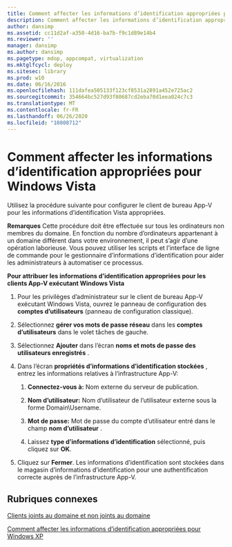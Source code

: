 ```yaml
---
title: Comment affecter les informations d’identification appropriées pour Windows Vista
description: Comment affecter les informations d’identification appropriées pour Windows Vista
author: dansimp
ms.assetid: cc11d2af-a350-4d16-ba7b-f9c1d89e14b4
ms.reviewer: ''
manager: dansimp
ms.author: dansimp
ms.pagetype: mdop, appcompat, virtualization
ms.mktglfcycl: deploy
ms.sitesec: library
ms.prod: w10
ms.date: 06/16/2016
ms.openlocfilehash: 111dafea505133f123cf8531a2891a452e725ac2
ms.sourcegitcommit: 354664bc527d93f80687cd2eba70d1eea024c7c3
ms.translationtype: MT
ms.contentlocale: fr-FR
ms.lasthandoff: 06/26/2020
ms.locfileid: "10808712"
---
```

# Comment affecter les informations d’identification appropriées pour Windows Vista


Utilisez la procédure suivante pour configurer le client de bureau App-V pour les informations d’identification Vista appropriées.

**Remarques**  Cette procédure doit être effectuée sur tous les ordinateurs non membres du domaine. En fonction du nombre d’ordinateurs appartenant à un domaine différent dans votre environnement, il peut s’agir d’une opération laborieuse. Vous pouvez utiliser les scripts et l’interface de ligne de commande pour le gestionnaire d’informations d’identification pour aider les administrateurs à automatiser ce processus.

 

**Pour attribuer les informations d’identification appropriées pour les clients App-V exécutant Windows Vista**

1.  Pour les privilèges d’administrateur sur le client de bureau App-V exécutant Windows Vista, ouvrez le panneau de configuration des **comptes d’utilisateurs** (panneau de configuration classique).

2.  Sélectionnez **gérer vos mots de passe réseau** dans les **comptes d’utilisateurs** dans le volet tâches de gauche.

3.  Sélectionnez **Ajouter** dans l’écran **noms et mots de passe des utilisateurs enregistrés** .

4.  Dans l’écran **propriétés d’informations d’identification stockées** , entrez les informations relatives à l’infrastructure App-V:

    1.  **Connectez-vous à:** Nom externe du serveur de publication.

    2.  **Nom d’utilisateur:** Nom d’utilisateur de l’utilisateur externe sous la forme Domain\\Username.

    3.  **Mot de passe:** Mot de passe du compte d’utilisateur entré dans le champ **nom d’utilisateur** .

    4.  Laissez **type d’informations d’identification** sélectionné, puis cliquez sur **OK**.

5.  Cliquez sur **Fermer**. Les informations d’identification sont stockées dans le magasin d’informations d’identification pour une authentification correcte auprès de l’infrastructure App-V.

## Rubriques connexes


[Clients joints au domaine et non joints au domaine](domain-joined-and-non-domain-joined-clients.md)

[Comment affecter les informations d’identification appropriées pour Windows XP](how-to-assign--the-proper-credentials-for-windows-xp.md)

 

 





